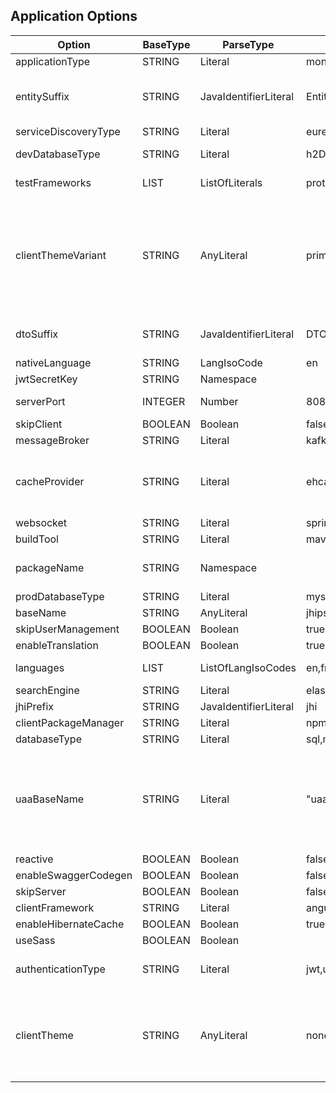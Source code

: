 ##  Application Options
| Option               | BaseType | ParseType             | Values                                                                               | Description                                                                                                  |
| -------------------- | -------- | --------------------- | ------------------------------------------------------------------------------------ | ------------------------------------------------------------------------------------------------------------ |
| applicationType      | STRING   | Literal               | monolith,microservice,gateway,uaa                                                    |                                                                                                              |
| entitySuffix         | STRING   | JavaIdentifierLiteral | Entity                                                                               | Suffix for entities. false for empty string                                                                  |
| serviceDiscoveryType | STRING   | Literal               | eureka,consul,no,false                                                               |                                                                                                              |
| devDatabaseType      | STRING   | Literal               | h2Disk,h2Memory,mysql,mariadb,mssql,postgresql,oracle,no,mongodb,cassandra,couchbase | * + the prod database type                                                                                   |
| testFrameworks       | LIST     | ListOfLiterals        | protractor,cucumber,gatling                                                          | Braces mandatory                                                                                             |
| clientThemeVariant   | STRING   | AnyLiteral            | primary                                                                              | You can put whatever value you want, provided you know it will work (like dark, or light), can also be empty |
| dtoSuffix            | STRING   | JavaIdentifierLiteral | DTO                                                                                  | Suffix for DTOs. false for empty string                                                                      |
| nativeLanguage       | STRING   | LangIsoCode           | en                                                                                   |                                                                                                              |
| jwtSecretKey         | STRING   | Namespace             |                                                                                      |                                                                                                              |
| serverPort           | INTEGER  | Number                | 8080,8081,9999                                                                       | Depends on the app type                                                                                      |
| skipClient           | BOOLEAN  | Boolean               | false                                                                                |                                                                                                              |
| messageBroker        | STRING   | Literal               | kafka,false                                                                          |                                                                                                              |
| cacheProvider        | STRING   | Literal               | ehcache,hazelcast,caffeine,infinispan,memcached,redis,no                             | ehcache for monoliths and gateways, hazelcast otherwise                                                      |
| websocket            | STRING   | Literal               | spring-websocket,false                                                               |                                                                                                              |
| buildTool            | STRING   | Literal               | maven,gradle                                                                         |                                                                                                              |
| packageName          | STRING   | Namespace             |                                                                                      | Sets the packageFolder option                                                                                |
| prodDatabaseType     | STRING   | Literal               | mysql,mariadb,mssql,postgresql,oracle,no,mongodb,cassandra,couchbase                 |                                                                                                              |
| baseName             | STRING   | AnyLiteral            | jhipster                                                                             |                                                                                                              |
| skipUserManagement   | BOOLEAN  | Boolean               | true                                                                                 |                                                                                                              |
| enableTranslation    | BOOLEAN  | Boolean               | true                                                                                 |                                                                                                              |
| languages            | LIST     | ListOfLangIsoCodes    | en,fr                                                                                | Braces are mandatory                                                                                         |
| searchEngine         | STRING   | Literal               | elasticsearch,false                                                                  |                                                                                                              |
| jhiPrefix            | STRING   | JavaIdentifierLiteral | jhi                                                                                  |                                                                                                              |
| clientPackageManager | STRING   | Literal               | npm,yarn                                                                             |                                                                                                              |
| databaseType         | STRING   | Literal               | sql,mongodb,cassandra,couchbase,no                                                   |                                                                                                              |
| uaaBaseName          | STRING   | Literal               | "uaa"                                                                                | Mandatory for gateway and microservices if auth type is uaa, must be between double-quotes                   |
| reactive             | BOOLEAN  | Boolean               | false                                                                                |                                                                                                              |
| enableSwaggerCodegen | BOOLEAN  | Boolean               | false                                                                                |                                                                                                              |
| skipServer           | BOOLEAN  | Boolean               | false                                                                                |                                                                                                              |
| clientFramework      | STRING   | Literal               | angularX,react                                                                       |                                                                                                              |
| enableHibernateCache | BOOLEAN  | Boolean               | true                                                                                 |                                                                                                              |
| useSass              | BOOLEAN  | Boolean               |                                                                                      |                                                                                                              |
| authenticationType   | STRING   | Literal               | jwt,uaa,session,oauth2                                                               | uaa for UAA apps, jwt otherwise                                                                              |
| clientTheme          | STRING   | AnyLiteral            | none                                                                                 | You can put whatever value you want, provided you know it will work (like yeti)                              |
